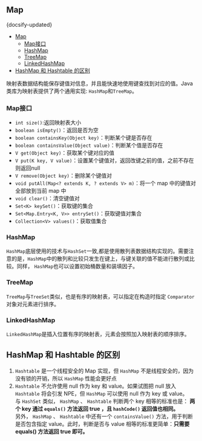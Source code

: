 ## Map
{docsify-updated}

- [Map](#map)
	- [Map接口](#map接口)
	- [HashMap](#hashmap)
	- [TreeMap](#treemap)
	- [LinkedHashMap](#linkedhashmap)
- [HashMap 和 Hashtable 的区别](#hashmap-和-hashtable-的区别)


映射表数据结构能保存键值对信息，并且能快速地使用键查找到对应的值。Java类库为映射表提供了两个通用实现: `HashMap`和`TreeMap`。

### Map接口
+ `int size()`:返回映射表大小
+ `boolean isEmpty()`：返回是否为空
+ `boolean containsKey(Object key)`：判断某个键是否存在
+ `boolean containsValue(Object value)`：判断某个值是否存在
+ `V get(Object key)`：获取某个键对应的值
+ `V put(K key, V value)`：设置某个键值对，返回改键之前的值，之前不存在则返回null
+ `V remove(Object key)`：删除某个键值对
+ `void putAll(Map<? extends K, ? extends V> m)`：将一个 map 中的键值对全部放到当前 map 中
+ `void clear()`：清空键值对
+ `Set<K> keySet()`：获取键的集合
+ `Set<Map.Entry<K, V>> entrySet()`：获取键值对集合
+ `Collection<V> values()`：获取值集合

### HashMap
`HashMap`底层使用的技术与`HashSet`一致,都是使用散列表数据结构实现的。需要注意的是，`HashMap`中的散列和比较只发生在键上，与键关联的值不能进行散列或比较。同样， `HashMap`也可以设置初始桶数量和装填因子。

### TreeMap
`TreeMap`与`TreeSet`类似，也是有序的映射表，可以指定在构造时指定 `Comparator` 对象对元素进行排序。

### LinkedHashMap
`LinkedHashMap`是插入位置有序的映射表，元素会按照加入映射表的顺序排序。

## HashMap 和 Hashtable 的区别
1. `Hashtable` 是一个线程安全的 Map 实现，但 `HashMap` 不是线程安全的，因为没有锁的开销，所以 `HashMap` 性能会更好点
2. `Hashtable` 不允许使用 null 作为 key 和 value。如果试图把 null 放入 `Hashtable` 将会引发 NPE，但 `HashMap` 可以使用 null 作为 key 或 value。     
与 `HashSet` 类似， `HashMap` 、 `Hashtable` 判断两个 key 相等的标准也是： **两个 key 通过 `equals()` 方法返回 true ，且 `hashCode()` 返回值也相同。**    
另外， `HashMap` 、 `Hashtable` 中还有一个 `containsValue()` 方法，用于判断是否包含指定 value。此时，判断是否与 value 相等的标准更简单：**只需要 equals() 方法返回 true 即可。**
